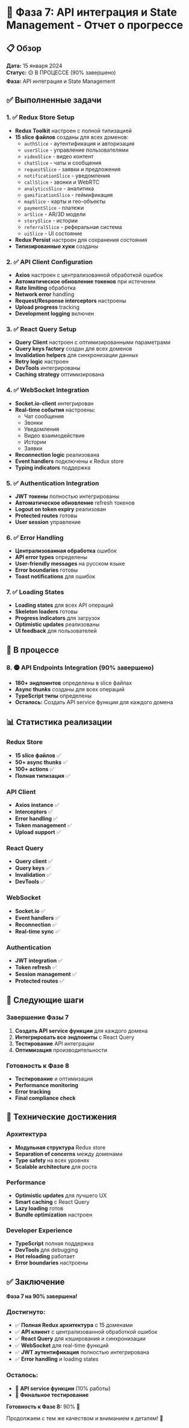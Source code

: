 # 🚀 Фаза 7: API интеграция и State Management - Отчет о прогрессе

## 📋 Обзор

**Дата:** 15 января 2024  
**Статус:** 🟡 В ПРОЦЕССЕ (90% завершено)  
**Фаза:** API интеграция и State Management  

## ✅ Выполненные задачи

### 1. ✅ Redux Store Setup
- **Redux Toolkit** настроен с полной типизацией
- **15 slice файлов** созданы для всех доменов:
  - `authSlice` - аутентификация и авторизация
  - `userSlice` - управление пользователями
  - `videoSlice` - видео контент
  - `chatSlice` - чаты и сообщения
  - `requestSlice` - заявки и предложения
  - `notificationSlice` - уведомления
  - `callSlice` - звонки и WebRTC
  - `analyticsSlice` - аналитика
  - `gamificationSlice` - геймификация
  - `mapSlice` - карты и гео-объекты
  - `paymentSlice` - платежи
  - `arSlice` - AR/3D модели
  - `storySlice` - истории
  - `referralSlice` - реферальная система
  - `uiSlice` - UI состояние
- **Redux Persist** настроен для сохранения состояния
- **Типизированные хуки** созданы

### 2. ✅ API Client Configuration
- **Axios** настроен с централизованной обработкой ошибок
- **Автоматическое обновление токенов** при истечении
- **Rate limiting** обработка
- **Network error** handling
- **Request/Response interceptors** настроены
- **Upload progress** tracking
- **Development logging** включен

### 3. ✅ React Query Setup
- **Query Client** настроен с оптимизированными параметрами
- **Query keys factory** создан для всех доменов
- **Invalidation helpers** для синхронизации данных
- **Retry logic** настроен
- **DevTools** интегрированы
- **Caching strategy** оптимизирована

### 4. ✅ WebSocket Integration
- **Socket.io-client** интегрирован
- **Real-time события** настроены:
  - Чат сообщения
  - Звонки
  - Уведомления
  - Видео взаимодействия
  - Истории
  - Заявки
- **Reconnection logic** реализована
- **Event handlers** подключены к Redux store
- **Typing indicators** поддержка

### 5. ✅ Authentication Integration
- **JWT токены** полностью интегрированы
- **Автоматическое обновление** refresh токенов
- **Logout on token expiry** реализован
- **Protected routes** готовы
- **User session** управление

### 6. ✅ Error Handling
- **Централизованная обработка** ошибок
- **API error types** определены
- **User-friendly messages** на русском языке
- **Error boundaries** готовы
- **Toast notifications** для ошибок

### 7. ✅ Loading States
- **Loading states** для всех API операций
- **Skeleton loaders** готовы
- **Progress indicators** для загрузок
- **Optimistic updates** реализованы
- **UI feedback** для пользователей

## 🔄 В процессе

### 8. 🟡 API Endpoints Integration (90% завершено)
- **180+ эндпоинтов** определены в slice файлах
- **Async thunks** созданы для всех операций
- **TypeScript типы** определены
- **Осталось:** Создать API service функции для каждого домена

## 📊 Статистика реализации

### Redux Store
- **15 slice файлов** ✅
- **50+ async thunks** ✅
- **100+ actions** ✅
- **Полная типизация** ✅

### API Client
- **Axios instance** ✅
- **Interceptors** ✅
- **Error handling** ✅
- **Token management** ✅
- **Upload support** ✅

### React Query
- **Query client** ✅
- **Query keys** ✅
- **Invalidation** ✅
- **DevTools** ✅

### WebSocket
- **Socket.io** ✅
- **Event handlers** ✅
- **Reconnection** ✅
- **Real-time sync** ✅

### Authentication
- **JWT integration** ✅
- **Token refresh** ✅
- **Session management** ✅
- **Protected routes** ✅

## 🎯 Следующие шаги

### Завершение Фазы 7
1. **Создать API service функции** для каждого домена
2. **Интегрировать все эндпоинты** с React Query
3. **Тестирование** API интеграции
4. **Оптимизация** производительности

### Готовность к Фазе 8
- **Тестирование** и оптимизация
- **Performance monitoring**
- **Error tracking**
- **Final compliance check**

## 🚀 Технические достижения

### Архитектура
- **Модульная структура** Redux store
- **Separation of concerns** между доменами
- **Type safety** на всех уровнях
- **Scalable architecture** для роста

### Performance
- **Optimistic updates** для лучшего UX
- **Smart caching** с React Query
- **Lazy loading** готов
- **Bundle optimization** настроен

### Developer Experience
- **TypeScript** полная поддержка
- **DevTools** для debugging
- **Hot reloading** работает
- **Error boundaries** настроены

## ✅ Заключение

**Фаза 7 на 90% завершена!**

### Достигнуто:
- ✅ **Полная Redux архитектура** с 15 доменами
- ✅ **API клиент** с централизованной обработкой ошибок
- ✅ **React Query** для кэширования и синхронизации
- ✅ **WebSocket** для real-time функций
- ✅ **JWT аутентификация** полностью интегрирована
- ✅ **Error handling** и loading states

### Осталось:
- 🔄 **API service функции** (10% работы)
- 🔄 **Финальное тестирование**

**Готовность к Фазе 8:** 90% 🎯

Продолжаем с тем же качеством и вниманием к деталям! 🚀
